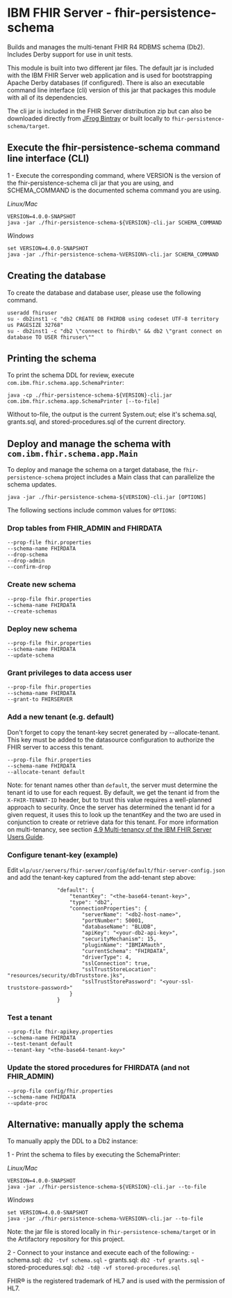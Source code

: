 # IBM FHIR Server - fhir-persistence-schema

Builds and manages the multi-tenant FHIR R4 RDBMS schema (Db2). Includes Derby support for use in unit tests.

This module is built into two different jar files. The default jar is included with the IBM FHIR Server web application and is used
for bootstrapping Apache Derby databases (if configured). There is also an executable command line interface (cli) version of this jar that packages this module with all of its dependencies.

The cli jar is included in the FHIR Server distribution zip but can also be downloaded directly from [JFrog Bintray](https://bintray.com/ibm-watson-health/ibm-fhir-server-releases/fhir-persistence-schema#files/com/ibm/fhir/fhir-persistence-schema) or built locally to `fhir-persistence-schema/target`.

## Execute the fhir-persistence-schema command line interface (CLI)

1 - Execute the corresponding command, where VERSION is the version of the fhir-persistence-schema cli jar that you are using, and SCHEMA_COMMAND is the documented schema command you are using.

*Linux/Mac*  

```
VERSION=4.0.0-SNAPSHOT
java -jar ./fhir-persistence-schema-${VERSION}-cli.jar SCHEMA_COMMAND
```

*Windows*

```
set VERSION=4.0.0-SNAPSHOT
java -jar ./fhir-persistence-schema-%VERSION%-cli.jar SCHEMA_COMMAND
```

## Creating the database

To create the database and database user, please use the following command.

``` shell 
useradd fhiruser
su - db2inst1 -c "db2 CREATE DB FHIRDB using codeset UTF-8 territory us PAGESIZE 32768"
su - db2inst1 -c "db2 \"connect to fhirdb\" && db2 \"grant connect on database TO USER fhiruser\""
```

## Printing the schema

To print the schema DDL for review, execute `com.ibm.fhir.schema.app.SchemaPrinter`:

``` shell 
java -cp ./fhir-persistence-schema-${VERSION}-cli.jar com.ibm.fhir.schema.app.SchemaPrinter [--to-file]
```

Without to-file, the output is the current System.out; else it's schema.sql, grants.sql, and stored-procedures.sql of the current directory.


## Deploy and manage the schema with `com.ibm.fhir.schema.app.Main` 

To deploy and manage the schema on a target database, the `fhir-persistence-schema` project includes a Main class that can parallelize the schema updates.

``` shell 
java -jar ./fhir-persistence-schema-${VERSION}-cli.jar [OPTIONS]
```

The following sections include common values for `OPTIONS`:

### Drop tables from FHIR_ADMIN and FHIRDATA

```
--prop-file fhir.properties
--schema-name FHIRDATA
--drop-schema
--drop-admin
--confirm-drop
```

### Create new schema

```
--prop-file fhir.properties
--schema-name FHIRDATA
--create-schemas
```

### Deploy new schema

```
--prop-file fhir.properties
--schema-name FHIRDATA
--update-schema
```

### Grant privileges to data access user

```
--prop-file fhir.properties
--schema-name FHIRDATA
--grant-to FHIRSERVER
```

### Add a new tenant (e.g. default)

Don't forget to copy the tenant-key secret generated by --allocate-tenant. This key must be added to the datasource configuration to authorize the FHIR server to access this tenant.

```
--prop-file fhir.properties
--schema-name FHIRDATA
--allocate-tenant default
```

Note: for tenant names other than `default`, the server must determine the tenant id to use for each request.
By default, we get the tenant id from the `X-FHIR-TENANT-ID` header, but to trust this value requires a well-planned approach to security.
Once the server has determined the tenant id for a given request, it uses this to look up the tenantKey and the two are
used in conjunction to create or retrieve data for this tenant.
For more information on multi-tenancy, see section [4.9 Multi-tenancy of the IBM FHIR Server Users Guide](https://ibm.github.io/FHIR/guides/FHIRServerUsersGuide#49-multi-tenancy).

### Configure tenant-key (example)

Edit `wlp/usr/servers/fhir-server/config/default/fhir-server-config.json` and add the tenant-key captured from the add-tenant step above:

```
                "default": {
                    "tenantKey": "<the-base64-tenant-key>",
                    "type": "db2",
                    "connectionProperties": {
                        "serverName": "<db2-host-name>",
                        "portNumber": 50001,
                        "databaseName": "BLUDB",
                        "apiKey": "<your-db2-api-key>",
                        "securityMechanism": 15,
                        "pluginName": "IBMIAMauth",
                        "currentSchema": "FHIRDATA",
                        "driverType": 4,
                        "sslConnection": true,
                        "sslTrustStoreLocation": "resources/security/dbTruststore.jks",
                        "sslTrustStorePassword": "<your-ssl-truststore-password>"
                    }
                }
```


### Test a tenant

```
--prop-file fhir-apikey.properties
--schema-name FHIRDATA
--test-tenant default
--tenant-key "<the-base64-tenant-key>"
```

### Update the stored procedures for FHIRDATA (and not FHIR_ADMIN)

```
--prop-file config/fhir.properties
--schema-name FHIRDATA
--update-proc
```

## Alternative: manually apply the schema

To manually apply the DDL to a Db2 instance:

1 - Print the schema to files by executing the SchemaPrinter:

*Linux/Mac*  

```
VERSION=4.0.0-SNAPSHOT
java -jar ./fhir-persistence-schema-${VERSION}-cli.jar --to-file
```

*Windows*

```
set VERSION=4.0.0-SNAPSHOT
java -jar ./fhir-persistence-schema-%VERSION%-cli.jar --to-file
```

Note: the jar file is stored locally in `fhir-persistence-schema/target` or in the Artifactory repository for this project.

2 - Connect to your instance and execute each of the following:
    - schema.sql:  `db2 -tvf schema.sql`
    - grants.sql:  `db2 -tvf grants.sql`
    - stored-procedures.sql:  `db2 -td@ -vf stored-procedures.sql`


FHIR® is the registered trademark of HL7 and is used with the permission of HL7.
